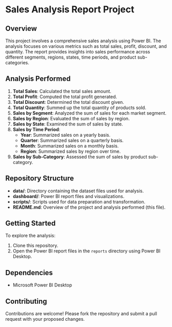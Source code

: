 # Sales Analysis Report Project

## Overview
This project involves a comprehensive sales analysis using Power BI. The analysis focuses on various metrics such as total sales, profit, discount, and quantity. The report provides insights into sales performance across different segments, regions, states, time periods, and product sub-categories.

## Analysis Performed
1. **Total Sales**: Calculated the total sales amount.
2. **Total Profit**: Computed the total profit generated.
3. **Total Discount**: Determined the total discount given.
4. **Total Quantity**: Summed up the total quantity of products sold.
5. **Sales by Segment**: Analyzed the sum of sales for each market segment.
6. **Sales by Region**: Evaluated the sum of sales by region.
7. **Sales by State**: Examined the sum of sales by state.
8. **Sales by Time Period**: 
   - **Year**: Summarized sales on a yearly basis.
   - **Quarter**: Summarized sales on a quarterly basis.
   - **Month**: Summarized sales on a monthly basis.
   - **Region**: Summarized sales by region over time.
9. **Sales by Sub-Category**: Assessed the sum of sales by product sub-category.

## Repository Structure
- **data/**: Directory containing the dataset files used for analysis.
- **dashboard/**: Power BI report files and visualizations.
- **scripts/**: Scripts used for data preparation and transformation.
- **README.md**: Overview of the project and analysis performed (this file).

## Getting Started
To explore the analysis:
1. Clone this repository.
2. Open the Power BI report files in the `reports` directory using Power BI Desktop.

## Dependencies
- Microsoft Power BI Desktop

## Contributing
Contributions are welcome! Please fork the repository and submit a pull request with your proposed changes.
